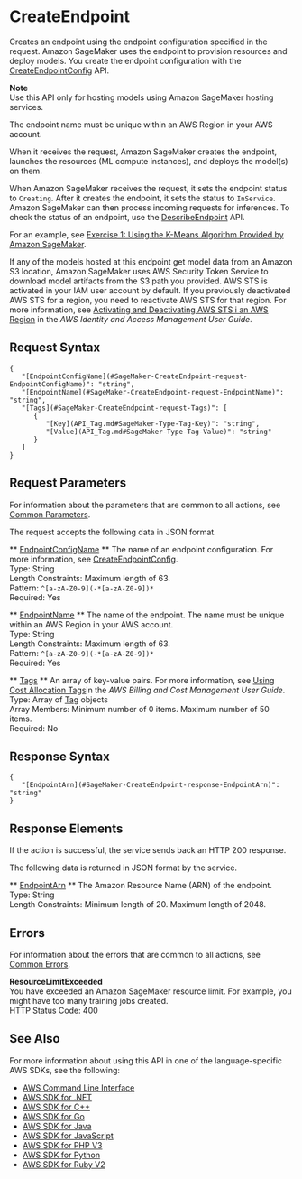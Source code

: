 # CreateEndpoint<a name="API_CreateEndpoint"></a>

Creates an endpoint using the endpoint configuration specified in the request\. Amazon SageMaker uses the endpoint to provision resources and deploy models\. You create the endpoint configuration with the [CreateEndpointConfig](https://docs.aws.amazon.com/sagemaker/latest/dg/API_CreateEndpointConfig.html) API\. 

**Note**  
 Use this API only for hosting models using Amazon SageMaker hosting services\. 

The endpoint name must be unique within an AWS Region in your AWS account\. 

When it receives the request, Amazon SageMaker creates the endpoint, launches the resources \(ML compute instances\), and deploys the model\(s\) on them\. 

When Amazon SageMaker receives the request, it sets the endpoint status to `Creating`\. After it creates the endpoint, it sets the status to `InService`\. Amazon SageMaker can then process incoming requests for inferences\. To check the status of an endpoint, use the [DescribeEndpoint](https://docs.aws.amazon.com/sagemaker/latest/dg/API_DescribeEndpoint.html) API\.

For an example, see [Exercise 1: Using the K\-Means Algorithm Provided by Amazon SageMaker](https://docs.aws.amazon.com/sagemaker/latest/dg/ex1.html)\. 

If any of the models hosted at this endpoint get model data from an Amazon S3 location, Amazon SageMaker uses AWS Security Token Service to download model artifacts from the S3 path you provided\. AWS STS is activated in your IAM user account by default\. If you previously deactivated AWS STS for a region, you need to reactivate AWS STS for that region\. For more information, see [Activating and Deactivating AWS STS i an AWS Region](http://docs.aws.amazon.com/IAM/latest/UserGuide/id_credentials_temp_enable-regions.html) in the *AWS Identity and Access Management User Guide*\.

## Request Syntax<a name="API_CreateEndpoint_RequestSyntax"></a>

```
{
   "[EndpointConfigName](#SageMaker-CreateEndpoint-request-EndpointConfigName)": "string",
   "[EndpointName](#SageMaker-CreateEndpoint-request-EndpointName)": "string",
   "[Tags](#SageMaker-CreateEndpoint-request-Tags)": [ 
      { 
         "[Key](API_Tag.md#SageMaker-Type-Tag-Key)": "string",
         "[Value](API_Tag.md#SageMaker-Type-Tag-Value)": "string"
      }
   ]
}
```

## Request Parameters<a name="API_CreateEndpoint_RequestParameters"></a>

For information about the parameters that are common to all actions, see [Common Parameters](CommonParameters.md)\.

The request accepts the following data in JSON format\.

 ** [EndpointConfigName](#API_CreateEndpoint_RequestSyntax) **   <a name="SageMaker-CreateEndpoint-request-EndpointConfigName"></a>
The name of an endpoint configuration\. For more information, see [CreateEndpointConfig](https://docs.aws.amazon.com/sagemaker/latest/dg/API_CreateEndpointConfig.html)\.   
Type: String  
Length Constraints: Maximum length of 63\.  
Pattern: `^[a-zA-Z0-9](-*[a-zA-Z0-9])*`   
Required: Yes

 ** [EndpointName](#API_CreateEndpoint_RequestSyntax) **   <a name="SageMaker-CreateEndpoint-request-EndpointName"></a>
The name of the endpoint\. The name must be unique within an AWS Region in your AWS account\.  
Type: String  
Length Constraints: Maximum length of 63\.  
Pattern: `^[a-zA-Z0-9](-*[a-zA-Z0-9])*`   
Required: Yes

 ** [Tags](#API_CreateEndpoint_RequestSyntax) **   <a name="SageMaker-CreateEndpoint-request-Tags"></a>
An array of key\-value pairs\. For more information, see [Using Cost Allocation Tags](https://docs.aws.amazon.com/awsaccountbilling/latest/aboutv2/cost-alloc-tags.html#allocation-what)in the *AWS Billing and Cost Management User Guide*\.   
Type: Array of [Tag](API_Tag.md) objects  
Array Members: Minimum number of 0 items\. Maximum number of 50 items\.  
Required: No

## Response Syntax<a name="API_CreateEndpoint_ResponseSyntax"></a>

```
{
   "[EndpointArn](#SageMaker-CreateEndpoint-response-EndpointArn)": "string"
}
```

## Response Elements<a name="API_CreateEndpoint_ResponseElements"></a>

If the action is successful, the service sends back an HTTP 200 response\.

The following data is returned in JSON format by the service\.

 ** [EndpointArn](#API_CreateEndpoint_ResponseSyntax) **   <a name="SageMaker-CreateEndpoint-response-EndpointArn"></a>
The Amazon Resource Name \(ARN\) of the endpoint\.  
Type: String  
Length Constraints: Minimum length of 20\. Maximum length of 2048\.

## Errors<a name="API_CreateEndpoint_Errors"></a>

For information about the errors that are common to all actions, see [Common Errors](CommonErrors.md)\.

 **ResourceLimitExceeded**   
 You have exceeded an Amazon SageMaker resource limit\. For example, you might have too many training jobs created\.   
HTTP Status Code: 400

## See Also<a name="API_CreateEndpoint_SeeAlso"></a>

For more information about using this API in one of the language\-specific AWS SDKs, see the following:
+  [AWS Command Line Interface](https://docs.aws.amazon.com/goto/aws-cli/sagemaker-2017-07-24/CreateEndpoint) 
+  [AWS SDK for \.NET](https://docs.aws.amazon.com/goto/DotNetSDKV3/sagemaker-2017-07-24/CreateEndpoint) 
+  [AWS SDK for C\+\+](https://docs.aws.amazon.com/goto/SdkForCpp/sagemaker-2017-07-24/CreateEndpoint) 
+  [AWS SDK for Go](https://docs.aws.amazon.com/goto/SdkForGoV1/sagemaker-2017-07-24/CreateEndpoint) 
+  [AWS SDK for Java](https://docs.aws.amazon.com/goto/SdkForJava/sagemaker-2017-07-24/CreateEndpoint) 
+  [AWS SDK for JavaScript](https://docs.aws.amazon.com/goto/AWSJavaScriptSDK/sagemaker-2017-07-24/CreateEndpoint) 
+  [AWS SDK for PHP V3](https://docs.aws.amazon.com/goto/SdkForPHPV3/sagemaker-2017-07-24/CreateEndpoint) 
+  [AWS SDK for Python](https://docs.aws.amazon.com/goto/boto3/sagemaker-2017-07-24/CreateEndpoint) 
+  [AWS SDK for Ruby V2](https://docs.aws.amazon.com/goto/SdkForRubyV2/sagemaker-2017-07-24/CreateEndpoint) 